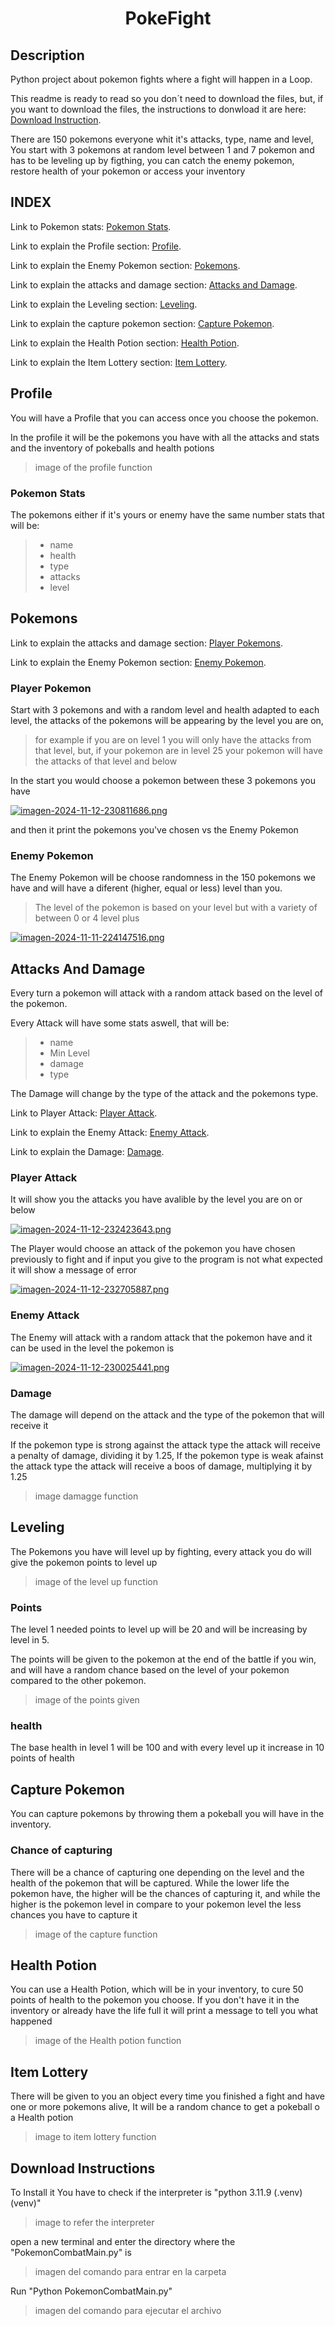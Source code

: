 <h1 align=center>PokeFight</h1>

## Description
Python project about pokemon fights where a fight will happen in a Loop.

This readme is ready to read so you don´t need to download the files, but, if you want to download the files,
the instructions to donwload it are here: [Download Instruction](#download-instruction).

There are 150 pokemons everyone whit it's attacks, type, name and level, You start with 3 pokemons at random level between 1 and 7 pokemon and has to be leveling up by figthing,
you can catch the enemy pokemon, restore health of your pokemon or access your inventory

## INDEX
Link to Pokemon stats: [Pokemon Stats](#pokemon-stats).

Link to explain the Profile section: [Profile](#profile).

Link to explain the Enemy Pokemon section: [Pokemons](#pokemons).

Link to explain the attacks and damage section: [Attacks and Damage](#attacks-and-damage).

Link to explain the Leveling section: [Leveling](#leveling).

Link to explain the capture pokemon section: [Capture Pokemon](#capture-pokemon).

Link to explain the Health Potion section: [Health Potion](#health-potion).

Link to explain the Item Lottery section: [Item Lottery](#item-lottery).

## Profile
You will have a Profile that you can access once you choose the pokemon.

In the profile it will be the pokemons you have with all the attacks and stats and
the inventory of pokeballs and health potions

> image of the profile function

### Pokemon Stats
The pokemons either if it's yours or enemy have the same number stats that will be:

> * name
> * health
> * type
> * attacks
> * level

## Pokemons

Link to explain the attacks and damage section: [Player Pokemons](#player-pokemons).

Link to explain the Enemy Pokemon section: [Enemy Pokemon](#enemy-pokemon).

### Player Pokemon
Start with 3 pokemons and with a random level and health adapted to each level, the attacks of the pokemons will be appearing by the level you are on,

> for example if you are on level 1 you will only have the attacks from that level,
> but, if your pokemon are in level 25 your pokemon will have the attacks of that level and below

In the start you would choose a pokemon between these 3 pokemons you have

[![imagen-2024-11-12-230811686.png](https://i.postimg.cc/vT9YDf5j/imagen-2024-11-12-230811686.png)](https://postimg.cc/JHrV2y6c)

and then it print the pokemons you've chosen vs the Enemy Pokemon

### Enemy Pokemon
The Enemy Pokemon will be choose randomness in the 150 pokemons we have and will have a diferent (higher, equal or less) level than you.
> The level of the pokemon is based on your level but with a variety of between 0 or 4 level plus

[![imagen-2024-11-11-224147516.png](https://i.postimg.cc/W3Czp1cz/imagen-2024-11-11-224147516.png)](https://postimg.cc/Q9gh0stZ)

## Attacks And Damage
Every turn a pokemon will attack with a random attack based on the level of the pokemon.

Every Attack will have some stats aswell, that will be:

> * name
> * Min Level
> * damage
> * type

The Damage will change by the type of the attack and the pokemons type.

Link to Player Attack: [Player Attack](#player-attack).

Link to explain the Enemy Attack: [Enemy Attack](#enemy-attack).

Link to explain the Damage: [Damage](#damage).

### Player Attack
It will show you the attacks you have avalible by the level you are on or below

[![imagen-2024-11-12-232423643.png](https://i.postimg.cc/0yj4fxB5/imagen-2024-11-12-232423643.png)](https://postimg.cc/LJdv4dSG)

The Player would choose an attack of the pokemon you have chosen previously to fight and if input you give to the program is not what expected
it will show a message of error

[![imagen-2024-11-12-232705887.png](https://i.postimg.cc/y8Gbp5Mm/imagen-2024-11-12-232705887.png)](https://postimg.cc/75g9fBYh)

### Enemy Attack 
The Enemy will attack with a random attack that the pokemon have and it can be used in the level the pokemon is

[![imagen-2024-11-12-230025441.png](https://i.postimg.cc/Kzf4xnr5/imagen-2024-11-12-230025441.png)](https://postimg.cc/BL8JCPz8)

### Damage
The damage will depend on the attack and the type of the pokemon that will receive it

If the pokemon type is strong against the attack type the attack will receive a penalty of damage, dividing it by 1.25,
If the pokemon type is weak afainst the attack type the attack will receive a boos of damage, multiplying it by 1.25

> image damagge function

## Leveling
The Pokemons you have will level up by fighting, every attack you do will give the pokemon points to level up

> image of the level up function

### Points
The level 1 needed points to level up will be 20 and will be increasing by level in 5.

The points will be given to the pokemon at the end of the battle if you win, and will have
a random chance based on the level of your pokemon compared to the other pokemon.

> image of the points given

### health
The base health in level 1 will be 100 and with every level up it increase in 10 points of health

## Capture Pokemon
You can capture pokemons by throwing them a pokeball you will have in the inventory.

### Chance of capturing
There will be a chance of capturing one depending on the level and the health of the pokemon that will be captured.
While the lower life the pokemon have, the higher will be the chances of capturing it,
and while the higher is the pokemon level in compare to your pokemon level the less chances you have to capture it

> image of the capture function

## Health Potion
You can use a Health Potion, which will be in your inventory, to cure 50 points of health to the pokemon you choose.
If you don't have it in the inventory or already have the life full it will print a message to tell you what happened

>image of the Health potion function

## Item Lottery
There will be given to you an object every time you finished a fight and have one or more pokemons alive,
It will be a random chance to get a pokeball o a Health potion

>image to item lottery function

## Download Instructions
To Install it You have to check if the interpreter is "python 3.11.9 (.venv)(venv)"

>image to refer the interpreter

open a new terminal and enter the directory where the "PokemonCombatMain.py" is

>imagen del comando para entrar en la carpeta

Run "Python PokemonCombatMain.py"

>imagen del comando para ejecutar el archivo
